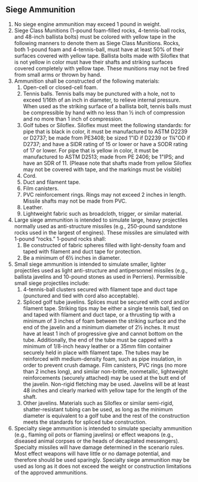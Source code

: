 ## Siege Ammunition
1. No siege engine ammunition may exceed 1 pound in weight.
2. Siege Class Munitions (1-pound foam-filled rocks, 4-tennis-ball rocks, and 48-inch ballista bolts) must be colored with yellow tape in the following manners to denote them as Siege Class Munitions. Rocks, both 1-pound foam and 4-tennis-ball, must have at least 50% of their surfaces covered with yellow tape. Ballista bolts made with Siloflex that is not yellow in color must have their shafts and striking surfaces covered completely with yellow tape. These munitions may not be fired from small arms or thrown by hand.
3. Ammunition shall be constructed of the following materials:
    1. Open-cell or closed-cell foam.
    2. Tennis balls. Tennis balls may be punctured with a hole, not to exceed 1/16th of an inch in diameter, to relieve internal pressure. When used as the striking surface of a ballista bolt, tennis balls must be compressible by hand with no less than ½ inch of compression and no more than 1 inch of compression.
    3. Golf tubes or Siloflex. Siloflex must meet the following standards: for pipe that is black in color, it must be manufactured to ASTM D2239 or D2737; be made from PE3408; be sized 1"ID if D2239 or 1¼"OD if D2737; and have a SIDR rating of 15 or lower or have a SODR rating of 17 or lower. For pipe that is yellow in color, it must be manufactured to ASTM D2513; made from PE 2406; be 1"IPS; and have an SDR of 11. (Please note that shafts made from yellow Siloflex may not be covered with tape, and the markings must be visible)
    4. Cord.
    5. Duct and filament tape.
    6. Film canisters.
    7. PVC reinforcement rings. Rings may not exceed 2 inches in length. Missile shafts may not be made from PVC.
    8. Leather.
    9. Lightweight fabric such as broadcloth, trigger, or similar material.
4. Large siege ammunition is intended to simulate large, heavy projectiles normally used as anti-structure missiles (e.g., 250-pound sandstone rocks used in the largest of engines). These missiles are simulated with 1-pound “rocks.” 1-pound rocks shall:
    1. Be constructed of fabric spheres filled with light-density foam and taped with filament and duct tape for protection.
    2. Be a minimum of 6½ inches in diameter.
5. Small siege ammunition is intended to simulate smaller, lighter projectiles used as light anti-structure and antipersonnel missiles (e.g., ballista javelins and 10-pound stones as used in Perriers). Permissible small siege projectiles include:
    1. 4-tennis-ball clusters secured with filament tape and duct tape (punctured and tied with cord also acceptable).
    2. Spliced golf tube javelins. Splices must be secured with cord and/or filament tape. Striking tips may be either a single tennis ball, tied on and taped with filament and duct tape, or a thrusting tip with a minimum of 3 inches of foam between the striking surface and the end of the javelin and a minimum diameter of 2½ inches. It must have at least 1 inch of progressive give and cannot bottom on the tube. Additionally, the end of the tube must be capped with a minimum of 1/8-inch heavy leather or a 35mm film container securely held in place with filament tape. The tubes may be reinforced with medium-density foam, such as pipe insulation, in order to prevent crush damage. Film canisters, PVC rings (no more than 2 inches long), and similar non-brittle, nonmetallic, lightweight reinforcements (securely attached) may be used at the butt end of the javelin.  Non-rigid fletching may be used. Javelins will be at least 48 inches and clearly marked with yellow tape for the length of the shaft.
    3. Other javelins. Materials such as Siloflex or similar semi-rigid, shatter-resistant tubing can be used, as long as the minimum diameter is equivalent to a golf tube and the rest of the construction meets the standards for spliced tube construction.
6. Specialty siege ammunition is intended to simulate specialty ammunition (e.g., flaming oil pots or flaming javelins) or effect weapons (e.g., diseased animal corpses or the heads of decapitated messengers). Specialty missiles will have damage determined in the scenario rules. Most effect weapons will have little or no damage potential, and therefore should be used sparingly. Specialty siege ammunition may be used as long as it does not exceed the weight or construction limitations of the approved ammunitions.

